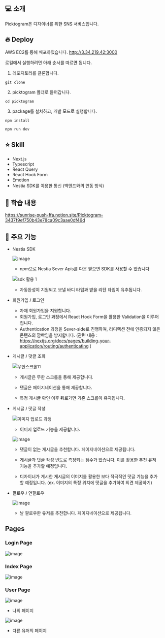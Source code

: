 ## 💻 소개
Picktogram은 디자이너를 위한 SNS 서비스입니다.

## 🔥 Deploy
AWS EC2를 통해 배포하였습니다. 
http://3.34.219.42:3000


로컬에서 실행하려면 아래 순서를 따르면 됩니다.

1. 레포지토리를 클론합니다.
```
git clone
```

2. picktogram 폴더로 들어갑니다.
```
cd picktogram
```

3. package를 설치하고, 개발 모드로 실행합니다.
```
npm install

npm run dev
```

## ⭐ Skill
* Next.js
* Typescript
* React Query
* React Hook Form
* Emotion
* Nestia SDK를 이용한 통신 (백엔드와의 연동 방식)

## 📓 학습 내용

https://sunrise-push-ffa.notion.site/Picktogram-3437f9ef750b43e78ca09c3aae0df46d

## 📌 주요 기능
* Nestia SDK

  ![image](https://github.com/picktogram/front/assets/77627957/bfcbbb90-f272-4566-b09f-95a9017b4bdf)

  * npm으로 Nestia Sever Apis를 다운 받으면 SDK를 사용할 수 있습니다

  ![sdk 활용 1](https://github.com/picktogram/front/assets/77627957/4a85f812-709d-4ae3-ad9e-1c64d50fcc98)

  * 자동완성이 지원되고 보낼 바디 타입과 받을 리턴 타입이 유추됩니다. 


* 회원가입 / 로그인
  * 자체 회원가입을 지원합니다.
  * 회원가입, 로그인 과정에서 React Hook Form을 활용한 Validation을 이루어집니다.
  * Authentication 과정을 Sever-side로 진행하여, 리디렉션 전에 인증되지 않은 콘텐츠의 깜빡임을 방지합니다. (관련 내용 : https://nextjs.org/docs/pages/building-your-application/routing/authenticating )

* 게시글 / 댓글 조회

    ![무한스크롤11](https://github.com/picktogram/front/assets/77627957/cea3f3e7-e207-4251-9b61-500f09af965a)

    * 게시글은 무한 스크롤을 통해 제공합니다.
  
    * 댓글은 페이지네이션을 통해 제공합니다.
    
    * 특정 게시글 확인 이후 뒤로가면 기존 스크롤이 유지됩니다. 
      
* 게시글 / 댓글 작성

  ![이미지 업로드 과정](https://github.com/picktogram/front/assets/77627957/cc02743c-0fbd-4182-9aa1-2323cbe24ae9)

  
  * 이미지 업로드 기능을 제공합니다.
    
  ![image](https://github.com/picktogram/front/assets/77627957/9c63d118-088b-4dfb-9665-5677b8a1f172)

  * 댓글이 없는 게시글을 추천합니다. 페이지네이션으로 제공됩니다.
 
  
    
  * 게시글과 댓글 작성 빈도로 측정되는 점수가 있습니다. 이를 활용한 추천 유저 기능을 추가할 예정입니다.
 
  * 디자이너가 게시한 게시글의 이미지를 활용한 보다 적극적인 댓글 기능을 추가할 예정입니다. (ex. 이미지의 특정 위치에 댓글을 추가하여 의견 제공하기)
  
* 팔로우 / 언팔로우
  
  ![image](https://github.com/picktogram/front/assets/77627957/c52429e4-74d8-4856-809b-849ad3bdab8d)

  * 날 팔로우한 유저를 추천합니다. 페이지네이션으로 제공됩니다.

## Pages

### Login Page
![image](https://github.com/picktogram/front/assets/77627957/9cdcf9a9-82ec-42c8-9ad9-f29e15973da9)

### Index Page
![image](https://github.com/picktogram/front/assets/77627957/659455c3-43a5-444e-8c70-f5844e3fb4c7)


### User Page
![image](https://github.com/picktogram/front/assets/77627957/4acaf7b9-9a7e-4a55-8f39-d7c6cebcaf49)
* 나의 페이지

![image](https://github.com/picktogram/front/assets/77627957/b8d04f76-7d7a-49b2-a0ce-5137cc792f7a)
* 다른 유저의 페이지
